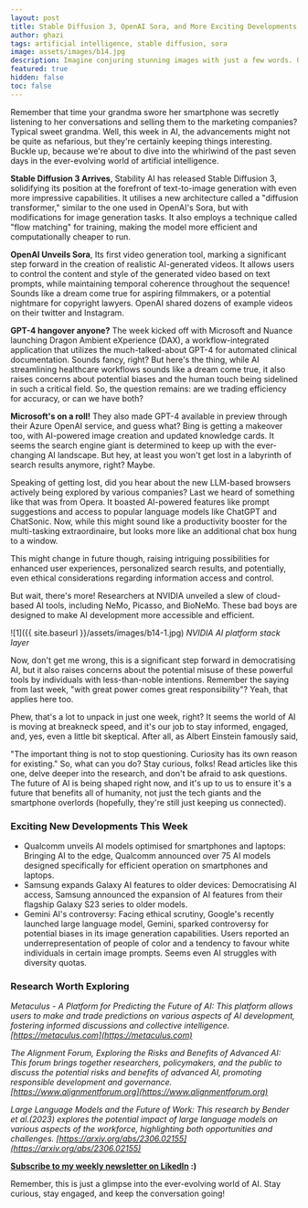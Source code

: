 ```yaml
---
layout: post
title: Stable Diffusion 3, OpenAI Sora, and More Exciting Developments!
author: ghazi
tags: artificial intelligence, stable diffusion, sora
image: assets/images/b14.jpg
description: Imagine conjuring stunning images with just a few words. Or generating entire videos from a simple prompt. This week in AI, the future of creativity is knocking on our doors, and it's got Stable Diffusion 3 and OpenAI's Sora in tow!
featured: true
hidden: false
toc: false
---
```


Remember that time your grandma swore her smartphone was secretly listening to her conversations and selling them to the marketing companies? Typical sweet grandma. Well, this week in AI, the advancements might not be quite as nefarious, but they're certainly keeping things interesting. Buckle up, because we're about to dive into the whirlwind of the past seven days in the ever-evolving world of artificial intelligence.

**Stable Diffusion 3 Arrives**, Stability AI has released Stable Diffusion 3, solidifying its position at the forefront of text-to-image generation with even more impressive capabilities. It utilises a new architecture called a "diffusion transformer," similar to the one used in OpenAI's Sora, but with modifications for image generation tasks. It also employs a technique called "flow matching" for training, making the model more efficient and computationally cheaper to run.

**OpenAI Unveils Sora**, Its first video generation tool, marking a significant step forward in the creation of realistic AI-generated videos. It allows users to control the content and style of the generated video based on text prompts, while maintaining temporal coherence throughout the sequence! Sounds like a dream come true for aspiring filmmakers, or a potential nightmare for copyright lawyers. OpenAI shared dozens of example videos on their twitter and Instagram.

**GPT-4 hangover anyone?** The week kicked off with Microsoft and Nuance launching Dragon Ambient eXperience (DAX), a workflow-integrated application that utilizes the much-talked-about GPT-4 for automated clinical documentation. Sounds fancy, right? But here's the thing, while AI streamlining healthcare workflows sounds like a dream come true, it also raises concerns about potential biases and the human touch being sidelined in such a critical field. So, the question remains: are we trading efficiency for accuracy, or can we have both?

**Microsoft's on a roll!** They also made GPT-4 available in preview through their Azure OpenAI service, and guess what? Bing is getting a makeover too, with AI-powered image creation and updated knowledge cards. It seems the search engine giant is determined to keep up with the ever-changing AI landscape. But hey, at least you won't get lost in a labyrinth of search results anymore, right? Maybe.

Speaking of getting lost, did you hear about the new LLM-based browsers actively being explored by various companies? Last we heard of something like that was from Opera. It boasted AI-powered features like prompt suggestions and access to popular language models like ChatGPT and ChatSonic. Now, while this might sound like a productivity booster for the multi-tasking extraordinaire, but looks more like an additional chat box hung to a window.

This might change in future though, raising intriguing possibilities for enhanced user experiences, personalized search results, and potentially, even ethical considerations regarding information access and control.

But wait, there's more! Researchers at NVIDIA unveiled a slew of cloud-based AI tools, including NeMo, Picasso, and BioNeMo. These bad boys are designed to make AI development more accessible and efficient.

![1]({{ site.baseurl }}/assets/images/b14-1.jpg)
*NVIDIA AI platform stack layer*

Now, don't get me wrong, this is a significant step forward in democratising AI, but it also raises concerns about the potential misuse of these powerful tools by individuals with less-than-noble intentions. Remember the saying from last week, "with great power comes great responsibility"? Yeah, that applies here too.

Phew, that's a lot to unpack in just one week, right? It seems the world of AI is moving at breakneck speed, and it's our job to stay informed, engaged, and, yes, even a little bit skeptical. After all, as Albert Einstein famously said,

"The important thing is not to stop questioning. Curiosity has its own reason for existing."
So, what can you do? Stay curious, folks! Read articles like this one, delve deeper into the research, and don't be afraid to ask questions. The future of AI is being shaped right now, and it's up to us to ensure it's a future that benefits all of humanity, not just the tech giants and the smartphone overlords (hopefully, they're still just keeping us connected).

### Exciting New Developments This Week

- Qualcomm unveils AI models optimised for smartphones and laptops: Bringing AI to the edge, Qualcomm announced over 75 AI models designed specifically for efficient operation on smartphones and laptops.
- Samsung expands Galaxy AI features to older devices: Democratising AI access, Samsung announced the expansion of AI features from their flagship Galaxy S23 series to older models.
- Gemini AI's controversy: Facing ethical scrutiny, Google's recently launched large language model, Gemini, sparked controversy for potential biases in its image generation capabilities. Users reported an underrepresentation of people of color and a tendency to favour white individuals in certain image prompts. Seems even AI struggles with diversity quotas.

### Research Worth Exploring

*Metaculus - A Platform for Predicting the Future of AI: This platform allows users to make and trade predictions on various aspects of AI development, fostering informed discussions and collective intelligence. [https://metaculus.com](https://metaculus.com)*

*The Alignment Forum, Exploring the Risks and Benefits of Advanced AI: This forum brings together researchers, policymakers, and the public to discuss the potential risks and benefits of advanced AI, promoting responsible development and governance. [https://www.alignmentforum.org](https://www.alignmentforum.org)*

*Large Language Models and the Future of Work: This research by Bender et al.(2023) explores the potential impact of large language models on various aspects of the workforce, highlighting both opportunities and challenges. [https://arxiv.org/abs/2306.02155](https://arxiv.org/abs/2306.02155)*

**[Subscribe to my weekly newsletter on LikedIn](https://www.linkedin.com/newsletters/7164151096125407232/) :)**

Remember, this is just a glimpse into the ever-evolving world of AI. Stay curious, stay engaged, and keep the conversation going!